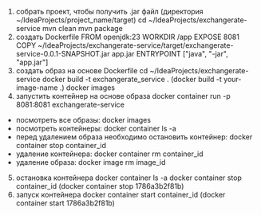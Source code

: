 1. собрать проект, чтобы получить .jar файл (директория ~/IdeaProjects/project_name/target)
    cd ~/IdeaProjects/exchangerate-service
    mvn clean
    mvn package
2. создать Dockerfile 
    FROM openjdk:23
    WORKDIR /app
    EXPOSE 8081
    COPY ~/IdeaProjects/exchangerate-service/target/exchangerate-service-0.0.1-SNAPSHOT.jar app.jar 
    ENTRYPOINT ["java", "-jar", "app.jar"]
3. создать образ на основе Dockerfile
    cd ~/IdeaProjects/exchangerate-service
    docker build -t exchangerate_service . (docker build -t your-image-name .)
    docker images
4. запустить контейнер на основе образа
    docker container run -p 8081:8081 exchangerate-service

- посмотреть все образы: docker images
- посмотреть контейнеры: docker container ls -a
- перед удалением образа необходимо остановить контейнер: docker container stop container_id
- удаление контейнера: docker container rm container_id
- удаление образа: docker image rm image_id

5. остановка контейнера 
    docker container ls -a
    docker container stop container_id (docker container stop 1786a3b2f81b)
6. запуск контейнера 
    docker container start container_id (docker container start 1786a3b2f81b)